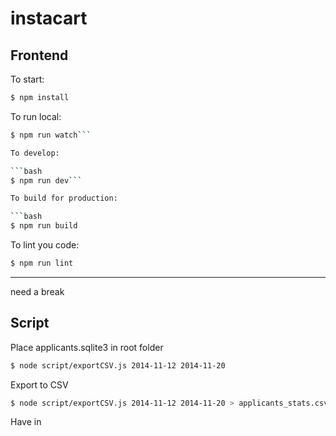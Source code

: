 # instacart

## Frontend

To start:

```bash
$ npm install
```

To run local:
```bash
$ npm run watch```

To develop:

```bash
$ npm run dev```

To build for production:

```bash
$ npm run build
```

To lint you code:

```bash
$ npm run lint
```


---

need a break

## Script
Place applicants.sqlite3 in root folder

```bash
$ node script/exportCSV.js 2014-11-12 2014-11-20
```

Export to CSV
```bash
$ node script/exportCSV.js 2014-11-12 2014-11-20 > applicants_stats.csv
```

Have in